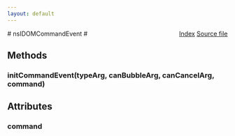 ```yaml
---
layout: default
---
```

<div class='links' style='float:right'><a href="../index.html">Index</a>
<a href="http://dxr.mozilla.org/mozilla-central/source/dom/interfaces/events/nsIDOMCommandEvent.idl">Source file</a>
</div>
# nsIDOMCommandEvent #

## Methods ##

### initCommandEvent(typeArg, canBubbleArg, canCancelArg, command) ###

## Attributes ##

### command ###
